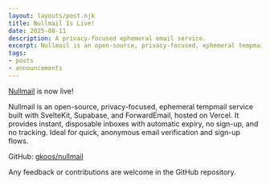```yaml
---
layout: layouts/post.njk
title: Nullmail Is Live!
date: 2025-08-11
description: A privacy-focused ephemeral email service.
excerpt: Nullmail is an open-source, privacy-focused, ephemeral tempmail service.
tags:
- posts
- announcements
---
```

[Nullmail](https://nullmail.cc) is now live! 

Nullmail is an open-source, privacy-focused, ephemeral tempmail service built with SvelteKit, Supabase, and ForwardEmail, hosted on Vercel. It provides instant, disposable inboxes with automatic expiry, no sign-up, and no tracking. Ideal for quick, anonymous email verification and sign-up flows.

GitHub: [gkoos/nullmail](https://github.com/gkoos/nullmail)

Any feedback or contributions are welcome in the GitHub repository.